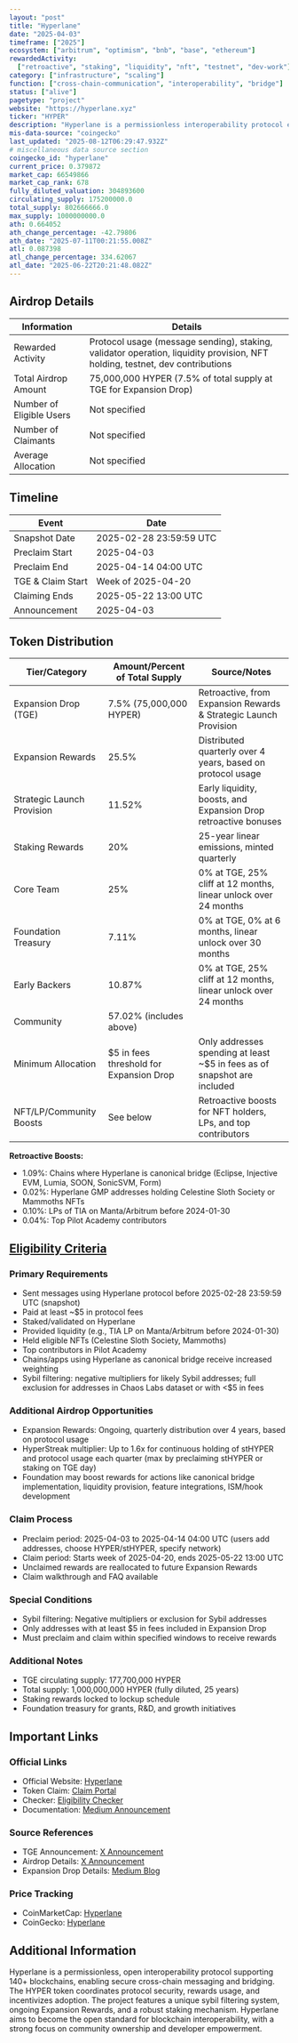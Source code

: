 ```yaml
---
layout: "post"
title: "Hyperlane"
date: "2025-04-03"
timeframe: ["2025"]
ecosystem: ["arbitrum", "optimism", "bnb", "base", "ethereum"]
rewardedActivity:
  ["retroactive", "staking", "liquidity", "nft", "testnet", "dev-work"]
category: ["infrastructure", "scaling"]
function: ["cross-chain-communication", "interoperability", "bridge"]
status: ["alive"]
pagetype: "project"
website: "https://hyperlane.xyz"
ticker: "HYPER"
description: "Hyperlane is a permissionless interoperability protocol enabling open, secure, and customizable cross-chain messaging and bridging across 140+ blockchains."
mis-data-source: "coingecko"
last_updated: "2025-08-12T06:29:47.932Z"
# miscellaneous data source section
coingecko_id: "hyperlane"
current_price: 0.379872
market_cap: 66549866
market_cap_rank: 678
fully_diluted_valuation: 304893600
circulating_supply: 175200000.0
total_supply: 802666666.0
max_supply: 1000000000.0
ath: 0.664052
ath_change_percentage: -42.79806
ath_date: "2025-07-11T00:21:55.008Z"
atl: 0.087398
atl_change_percentage: 334.62067
atl_date: "2025-06-22T20:21:48.082Z"
---
```


## Airdrop Details

| Information              | Details                                                                                                                      |
| ------------------------ | ---------------------------------------------------------------------------------------------------------------------------- |
| Rewarded Activity        | Protocol usage (message sending), staking, validator operation, liquidity provision, NFT holding, testnet, dev contributions |
| Total Airdrop Amount     | 75,000,000 HYPER (7.5% of total supply at TGE for Expansion Drop)                                                            |
| Number of Eligible Users | Not specified                                                                                                                |
| Number of Claimants      | Not specified                                                                                                                |
| Average Allocation       | Not specified                                                                                                                |

## Timeline

| Event             | Date                    |
| ----------------- | ----------------------- |
| Snapshot Date     | 2025-02-28 23:59:59 UTC |
| Preclaim Start    | 2025-04-03              |
| Preclaim End      | 2025-04-14 04:00 UTC    |
| TGE & Claim Start | Week of 2025-04-20      |
| Claiming Ends     | 2025-05-22 13:00 UTC    |
| Announcement      | 2025-04-03              |

## Token Distribution

| Tier/Category              | Amount/Percent of Total Supply          | Source/Notes                                                             |
| -------------------------- | --------------------------------------- | ------------------------------------------------------------------------ |
| Expansion Drop (TGE)       | 7.5% (75,000,000 HYPER)                 | Retroactive, from Expansion Rewards & Strategic Launch Provision         |
| Expansion Rewards          | 25.5%                                   | Distributed quarterly over 4 years, based on protocol usage              |
| Strategic Launch Provision | 11.52%                                  | Early liquidity, boosts, and Expansion Drop retroactive bonuses          |
| Staking Rewards            | 20%                                     | 25-year linear emissions, minted quarterly                               |
| Core Team                  | 25%                                     | 0% at TGE, 25% cliff at 12 months, linear unlock over 24 months          |
| Foundation Treasury        | 7.11%                                   | 0% at TGE, 0% at 6 months, linear unlock over 30 months                  |
| Early Backers              | 10.87%                                  | 0% at TGE, 25% cliff at 12 months, linear unlock over 24 months          |
| Community                  | 57.02% (includes above)                 |                                                                          |
| Minimum Allocation         | $5 in fees threshold for Expansion Drop | Only addresses spending at least ~$5 in fees as of snapshot are included |
| NFT/LP/Community Boosts    | See below                               | Retroactive boosts for NFT holders, LPs, and top contributors            |

**Retroactive Boosts:**

- 1.09%: Chains where Hyperlane is canonical bridge (Eclipse, Injective EVM, Lumia, SOON, SonicSVM, Form)
- 0.02%: Hyperlane GMP addresses holding Celestine Sloth Society or Mammoths NFTs
- 0.10%: LPs of TIA on Manta/Arbitrum before 2024-01-30
- 0.04%: Top Pilot Academy contributors

## [Eligibility Criteria](http://medium.com/@hyperlane_fdn/introducing-hyper-f3846883f1f5)

### Primary Requirements

- Sent messages using Hyperlane protocol before 2025-02-28 23:59:59 UTC (snapshot)
- Paid at least ~$5 in protocol fees
- Staked/validated on Hyperlane
- Provided liquidity (e.g., TIA LP on Manta/Arbitrum before 2024-01-30)
- Held eligible NFTs (Celestine Sloth Society, Mammoths)
- Top contributors in Pilot Academy
- Chains/apps using Hyperlane as canonical bridge receive increased weighting
- Sybil filtering: negative multipliers for likely Sybil addresses; full exclusion for addresses in Chaos Labs dataset or with <$5 in fees

### Additional Airdrop Opportunities

- Expansion Rewards: Ongoing, quarterly distribution over 4 years, based on protocol usage
- HyperStreak multiplier: Up to 1.6x for continuous holding of stHYPER and protocol usage each quarter (max by preclaiming stHYPER or staking on TGE day)
- Foundation may boost rewards for actions like canonical bridge implementation, liquidity provision, feature integrations, ISM/hook development

### Claim Process

- Preclaim period: 2025-04-03 to 2025-04-14 04:00 UTC (users add addresses, choose HYPER/stHYPER, specify network)
- Claim period: Starts week of 2025-04-20, ends 2025-05-22 13:00 UTC
- Unclaimed rewards are reallocated to future Expansion Rewards
- Claim walkthrough and FAQ available

### Special Conditions

- Sybil filtering: Negative multipliers or exclusion for Sybil addresses
- Only addresses with at least $5 in fees included in Expansion Drop
- Must preclaim and claim within specified windows to receive rewards

### Additional Notes

- TGE circulating supply: 177,700,000 HYPER
- Total supply: 1,000,000,000 HYPER (fully diluted, 25 years)
- Staking rewards locked to lockup schedule
- Foundation treasury for grants, R&D, and growth initiatives

## Important Links

### Official Links

- Official Website: [Hyperlane](https://hyperlane.xyz)
- Token Claim: [Claim Portal](http://claim.hyperlane.foundation)
- Checker: [Eligibility Checker](https://hyper.xyz/checker)
- Documentation: [Medium Announcement](http://medium.com/@hyperlane_fdn/introducing-hyper-f3846883f1f5)

### Source References

- TGE Announcement: [X Announcement](https://x.com/hyperlane_fdn/status/1907796297442275549)
- Airdrop Details: [X Announcement](https://x.com/hyperlane/status/1907796961257992465)
- Expansion Drop Details: [Medium Blog](http://medium.com/@hyperlane_fdn/introducing-hyper-f3846883f1f5)

### Price Tracking

- CoinMarketCap: [Hyperlane](https://coinmarketcap.com/currencies/hyperlane/)
- CoinGecko: [Hyperlane](https://www.coingecko.com/en/coins/hyperlane)

## Additional Information

Hyperlane is a permissionless, open interoperability protocol supporting 140+ blockchains, enabling secure cross-chain messaging and bridging. The HYPER token coordinates protocol security, rewards usage, and incentivizes adoption. The project features a unique sybil filtering system, ongoing Expansion Rewards, and a robust staking mechanism. Hyperlane aims to become the open standard for blockchain interoperability, with a strong focus on community ownership and developer empowerment.